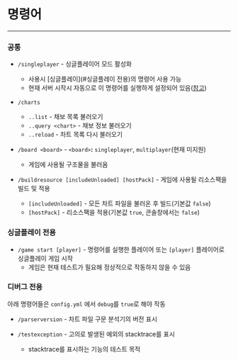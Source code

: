 # 명령어

---

### 공통

- `/singleplayer` - 싱글플레이어 모드 활성화
    - 사용시 [싱글플레이](#싱글플레이 전용)의 명령어 사용 가능
    - 현재 서버 시작시 자동으로 이 명령어를 실행하게 설정되어 있음([참고](../src/main/java/net/spacedvoid/beatblocks/common/events/ServerLoadedEvent.java#L11))

- `/charts`
    - `..list` - 채보 목록 불러오기
    - `..query <chart>` - 채보 정보 불러오기
    - `..reload` - 차트 목록 다시 불러오기

- `/board <board>` - `<board>`**:** `singleplayer`, `multiplayer`(현재 미지원)
    - 게임에 사용될 구조물을 불러옴

- `/buildresource [includeUnloaded] [hostPack]` - 게임에 사용될 리소스팩을 빌드 및 적용
    - `[includeUnloaded]` - 모든 차트 파일을 불러온 후 빌드(기본값 `false`)
    - `[hostPack]` - 리소스팩을 적용(기본값 `true`, 콘솔창에서는 `false`)

### 싱글플레이 전용
- `/game start [player]` - 명령어를 실행한 플레이어 또는 `[player]` 플레이어로 싱글플레이 게임 시작
    - 게임은 현재 테스트가 필요해 정상적으로 작동하지 않을 수 있음

### 디버그 전용
아래 명령어들은 `config.yml` 에서 `debug`를 `true`로 해야 작동

- `/parserversion` - 차트 파일 구문 분석기의 버전 표시

- `/testexception` - 고의로 발생된 예외의 stacktrace를 표시
    - stacktrace를 표시하는 기능의 테스트 목적